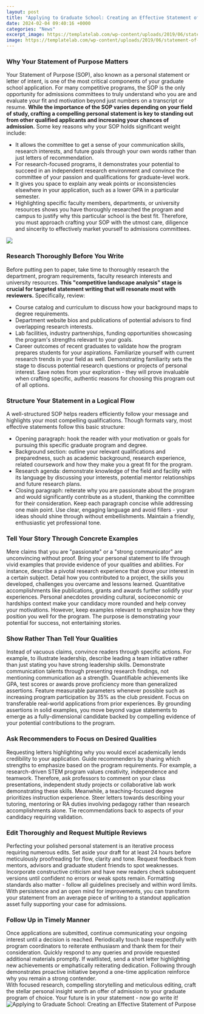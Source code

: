 ```yaml
---
layout: post
title: "Applying to Graduate School: Creating an Effective Statement of Purpose"
date: 2024-02-04 09:40:16 +0000
categories: "News"
excerpt_image: https://templatelab.com/wp-content/uploads/2019/06/statement-of-purpose-example-03.jpg
image: https://templatelab.com/wp-content/uploads/2019/06/statement-of-purpose-example-03.jpg
---
```


### Why Your Statement of Purpose Matters
Your Statement of Purpose (SOP), also known as a personal statement or letter of intent, is one of the most critical components of your graduate school application. For many competitive programs, the SOP is the only opportunity for admissions committees to truly understand who you are and evaluate your fit and motivation beyond just numbers on a transcript or resume. **While the importance of the SOP varies depending on your field of study, crafting a compelling personal statement is key to standing out from other qualified applicants and increasing your chances of admission.**
Some key reasons why your SOP holds significant weight include:
- It allows the committee to get a sense of your communication skills, research interests, and future goals through your own words rather than just letters of recommendation. 
- For research-focused programs, it demonstrates your potential to succeed in an independent research environment and convince the committee of your passion and qualifications for graduate-level work.
- It gives you space to explain any weak points or inconsistencies elsewhere in your application, such as a lower GPA in a particular semester.
- Highlighting specific faculty members, departments, or university resources shows you have thoroughly researched the program and campus to justify why this particular school is the best fit.
Therefore, you must approach crafting your SOP with the utmost care, diligence and sincerity to effectively market yourself to admissions committees.

![](https://templatelab.com/wp-content/uploads/2019/06/statement-of-purpose-example-02.jpg)
### Research Thoroughly Before You Write
Before putting pen to paper, take time to thoroughly research the department, program requirements, faculty research interests and university resources. **This "competitive landscape analysis" stage is crucial for targeted statement writing that will resonate most with reviewers.** Specifically, review:
- Course catalog and curriculum to discuss how your background maps to degree requirements.  
- Department website bios and publications of potential advisors to find overlapping research interests.
- Lab facilities, industry partnerships, funding opportunities showcasing the program's strengths relevant to your goals.
- Career outcomes of recent graduates to validate how the program prepares students for your aspirations.
Familiarize yourself with current research trends in your field as well. Demonstrating familiarity sets the stage to discuss potential research questions or projects of personal interest. Save notes from your exploration - they will prove invaluable when crafting specific, authentic reasons for choosing this program out of all options.
### Structure Your Statement in a Logical Flow
A well-structured SOP helps readers efficiently follow your message and highlights your most compelling qualifications. Though formats vary, most effective statements follow this basic structure:
- Opening paragraph: hook the reader with your motivation or goals for pursuing this specific graduate program and degree.
- Background section: outline your relevant qualifications and preparedness, such as academic background, research experience, related coursework and how they make you a great fit for the program. 
- Research agenda: demonstrate knowledge of the field and facility with its language by discussing your interests, potential mentor relationships and future research plans. 
- Closing paragraph: reiterate why you are passionate about the program and would significantly contribute as a student, thanking the committee for their consideration.
Keep each paragraph concise while addressing one main point. Use clear, engaging language and avoid fillers - your ideas should shine through without embellishments. Maintain a friendly, enthusiastic yet professional tone.
### Tell Your Story Through Concrete Examples 
Mere claims that you are "passionate" or a "strong communicator" are unconvincing without proof. Bring your personal statement to life through vivid examples that provide evidence of your qualities and abilities.
For instance, describe a pivotal research experience that drove your interest in a certain subject. Detail how you contributed to a project, the skills you developed, challenges you overcame and lessons learned. Quantitative accomplishments like publications, grants and awards further solidify your experiences.
Personal anecdotes providing cultural, socioeconomic or hardships context make your candidacy more rounded and help convey your motivations. However, keep examples relevant to emphasize how they position you well for the program. The purpose is demonstrating your potential for success, not entertaining stories.
### Show Rather Than Tell Your Qualities
Instead of vacuous claims, convince readers through specific actions. For example, to illustrate leadership, describe leading a team initiative rather than just stating you have strong leadership skills. Demonstrate communication talents through presenting research findings, not mentioning communication as a strength. 
Quantifiable achievements like GPA, test scores or awards prove proficiency more than generalized assertions. Feature measurable parameters whenever possible such as increasing program participation by 35% as the club president. Focus on transferable real-world applications from prior experiences.
By grounding assertions in solid examples, you move beyond vague statements to emerge as a fully-dimensional candidate backed by compelling evidence of your potential contributions to the program.
### Ask Recommenders to Focus on Desired Qualities  
Requesting letters highlighting why you would excel academically lends credibility to your application. Guide recommenders by sharing which strengths to emphasize based on the program requirements.
For example, a research-driven STEM program values creativity, independence and teamwork. Therefore, ask professors to comment on your class presentations, independent study projects or collaborative lab work demonstrating these skills. 
Meanwhile, a teaching-focused degree prioritizes instruction experience. Steer letters towards describing your tutoring, mentoring or RA duties involving pedagogy rather than research accomplishments alone. Tie recommendations back to aspects of your candidacy requiring validation.
### Edit Thoroughly and Request Multiple Reviews
Perfecting your polished personal statement is an iterative process requiring numerous edits. Set aside your draft for at least 24 hours before meticulously proofreading for flow, clarity and tone. Request feedback from mentors, advisors and graduate student friends to spot weaknesses. 
Incorporate constructive criticism and have new readers check subsequent versions until confident no errors or weak spots remain. Formatting standards also matter - follow all guidelines precisely and within word limits. 
With persistence and an open mind for improvements, you can transform your statement from an average piece of writing to a standout application asset fully supporting your case for admissions.
### Follow Up in Timely Manner
Once applications are submitted, continue communicating your ongoing interest until a decision is reached. Periodically touch base respectfully with program coordinators to reiterate enthusiasm and thank them for their consideration. 
Quickly respond to any queries and provide requested additional materials promptly. If waitlisted, send a short letter highlighting new achievements or emphatically reiterating dedication. Following through demonstrates proactive initiative beyond a one-time application reinforce why you remain a strong contender.  
With focused research, compelling storytelling and meticulous editing, craft the stellar personal insight worth an offer of admission to your graduate program of choice. Your future is in your statement - now go write it!
![Applying to Graduate School: Creating an Effective Statement of Purpose](https://templatelab.com/wp-content/uploads/2019/06/statement-of-purpose-example-03.jpg)
